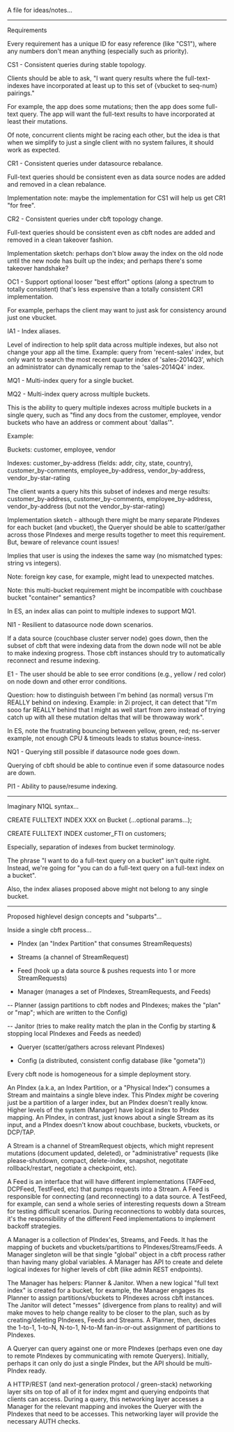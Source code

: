 A file for ideas/notes...

---------------------------------------------
Requirements

Every requirement has a unique ID for easy reference (like "CS1"),
where any numbers don't mean anything (especially such as priority).

CS1 - Consistent queries during stable topology.

Clients should be able to ask, "I want query results where the
full-text-indexes have incorporated at least up to this set of
{vbucket to seq-num} pairings."

For example, the app does some mutations; then the app
does some full-text query.  The app will want the full-text
results to have incorporated at least their mutations.

Of note, concurrent clients might be racing each other,
but the idea is that when we simplify to just a single
client with no system failures, it should work as expected.

CR1 - Consistent queries under datasource rebalance.

Full-text queries should be consistent even as data source nodes are
added and removed in a clean rebalance.

Implementation note: maybe the implementation for CS1 will help us
get CR1 "for free".

CR2 - Consistent queries under cbft topology change.

Full-text queries should be consistent even as cbft nodes are added
and removed in a clean takeover fashion.

Implementation sketch: perhaps don't blow away the index on the old
node until the new node has built up the index; and perhaps there's
some takeover handshake?

OC1 - Support optional looser "best effort" options (along a spectrum
to totally consistent) that's less expensive than a totally consistent
CR1 implementation.

For example, perhaps the client may want to just ask for consistency
around just one vbucket.

IA1 - Index aliases.

Level of indirection to help split data across multiple indexes, but
also not change your app all the time.  Example: query from
'recent-sales' index, but only want to search the most recent quarter
index of 'sales-2014Q3', which an administrator can dynamically remap
to the 'sales-2014Q4' index.

MQ1 - Multi-index query for a single bucket.

MQ2 - Multi-index query across multiple buckets.

This is the ability to query multiple indexes across multiple buckets
in a single query, such as "find any docs from the customer, employee,
vendor buckets who have an address or comment about 'dallas'".

Example:

Buckets: customer, employee, vendor

Indexes: customer_by-address (fields: addr, city, state, country),
         customer_by-comments,
         employee_by-address,
         vendor_by-address,
         vendor_by-star-rating

The client wants a query hits this subset of indexes and merge results:
       customer_by-address,
       customer_by-comments,
       employee_by-address,
       vendor_by-address
       (but not the vendor_by-star-rating)

Implementation sketch - although there might be many separate PIndexes
for each bucket (and vbucket), the Queryer should be able to
scatter/gather across those PIndexes and merge results together to meet
this requirement.  But, beware of relevance count issues!

Implies that user is using the indexes the same way (no mismatched
types: string vs integers).

Note: foreign key case, for example, might lead to unexpected matches.

Note: this multi-bucket requirement might be incompatible with
couchbase bucket "container" semantics?

In ES, an index alias can point to multiple indexes to support MQ1.

NI1 - Resilient to datasource node down scenarios.

If a data source (couchbase cluster server node) goes down, then the
subset of cbft that were indexing data from the down node will not
be able to make indexing progress.  Those cbft instances
should try to automatically reconnect and resume indexing.

E1 - The user should be able to see error conditions (e.g., yellow / red
color) on node down and other error conditions.

Question: how to distinguish between I'm behind (as normal) versus
I'm REALLY behind on indexing.  Example: in 2i project, it can detect
that "I'm sooo far REALLY behind that I might as well start from zero
instead of trying catch up with all these mutation deltas that
will be throwaway work".

In ES, note the frustrating bouncing between yellow, green, red;
ns-server example, not enough CPU & timeouts leads to status
bounce-iness.

NQ1 - Querying still possible if datasource node goes down.

Querying of cbft should be able to continue even if
some datasource nodes are down.

PI1 - Ability to pause/resume indexing.

---------------------------------------------
Imaginary N1QL syntax...

  CREATE FULLTEXT INDEX XXX on Bucket (...optional params...);

  CREATE FULLTEXT INDEX customer_FTI on customers;

Especially, separation of indexes from bucket terminology.

The phrase "I want to do a full-text query on a bucket" isn't quite
right.  Instead, we're going for "you can do a full-text query on a
full-text index on a bucket".

Also, the index aliases proposed above might not belong to any single
bucket.

---------------------------------------------
Proposed highlevel design concepts and "subparts"...

Inside a single cbft process...

- PIndex (an "Index Partition" that consumes StreamRequests)

- Streams (a channel of StreamRequest)

- Feed (hook up a data source & pushes requests
        into 1 or more StreamRequests)

- Manager (manages a set of PIndexes, StreamRequests, and Feeds)

-- Planner (assign partitions to cbft nodes and PIndexes;
            makes the "plan" or "map"; which are written to the Config)

-- Janitor (tries to make reality match the plan in the Config by
            starting & stopping local PIndexes and Feeds as needed)

- Queryer (scatter/gathers across relevant PIndexes)

- Config (a distributed, consistent config database (like "gometa"))

Every cbft node is homogeneous for a simple deployment story.

An PIndex (a.k.a, an Index Partition, or a "Physical Index") consumes
a Stream and maintains a single bleve index.  This PIndex *might* be
covering just be a partition of a larger index, but an PIndex doesn't
really know.  Higher levels of the system (Manager) have logical index
to PIndex mapping.  An PIndex, in contrast, just knows about a single
Stream as its input, and a PIndex doesn't know about couchbase,
buckets, vbuckets, or DCP/TAP.

A Stream is a channel of StreamRequest objects, which might represent
mutations (document updated, deleted), or "administrative" requests
(like please-shutdown, compact, delete-index, snapshot, negotitate
rollback/restart, negotiate a checkpoint, etc).

A Feed is an interface that will have different implementations
(TAPFeed, DCPFeed, TestFeed, etc) that pumps requests into a Stream.
A Feed is responsible for connecting (and reconnecting) to a data
source.  A TestFeed, for example, can send a whole series of
interesting requests down a Stream for testing difficult scenarios.
During reconnections to wobbly data sources, it's the responsibility
of the different Feed implementations to implement backoff strategies.

A Manager is a collection of PIndex'es, Streams, and Feeds.  It has
the mapping of buckets and vbuckets/partitions to
PIndexes/Streams/Feeds.  A Manager singleton will be that single
"global" object in a cbft process rather than having many global
variables.  A Manager has API to create and delete logical indexes
for higher levels of cbft (like admin REST endpoints).

The Manager has helpers: Planner & Janitor.  When a new logical "full
text index" is created for a bucket, for example, the Manager engages
its Planner to assign partitions/vbuckets to PIndexes across cbft
instances.  The Janitor will detect "messes" (divergence from plans to
reality) and will make moves to help change reality to be closer to
the plan, such as by creating/deleting PIndexes, Feeds and Streams.  A
Planner, then, decides the 1-to-1, 1-to-N, N-to-1, N-to-M
fan-in-or-out assignment of partitions to PIndexes.

A Queryer can query against one or more PIndexes (perhaps even one day
to remote PIndexes by communicating with remote Queryers).  Initially,
perhaps it can only do just a single PIndex, but the API should be
multi-PIndex ready.

A HTTP/REST (and next-generation protocol / green-stack) networking
layer sits on top of all of it for index mgmt and querying endpoints
that clients can access.  During a query, this networking layer
accesses a Manager for the relevant mapping and invokes the Queryer
with the PIndexes that need to be accesses.  This networking layer will
provide the necessary AUTH checks.
